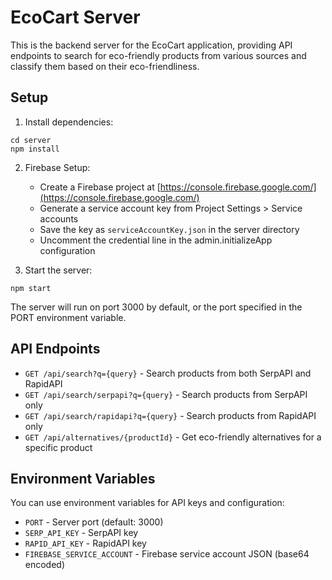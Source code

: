 
# EcoCart Server

This is the backend server for the EcoCart application, providing API endpoints to search for eco-friendly products from various sources and classify them based on their eco-friendliness.

## Setup

1. Install dependencies:
```
cd server
npm install
```

2. Firebase Setup:
   - Create a Firebase project at [https://console.firebase.google.com/](https://console.firebase.google.com/)
   - Generate a service account key from Project Settings > Service accounts
   - Save the key as `serviceAccountKey.json` in the server directory
   - Uncomment the credential line in the admin.initializeApp configuration

3. Start the server:
```
npm start
```

The server will run on port 3000 by default, or the port specified in the PORT environment variable.

## API Endpoints

- `GET /api/search?q={query}` - Search products from both SerpAPI and RapidAPI
- `GET /api/search/serpapi?q={query}` - Search products from SerpAPI only
- `GET /api/search/rapidapi?q={query}` - Search products from RapidAPI only
- `GET /api/alternatives/{productId}` - Get eco-friendly alternatives for a specific product

## Environment Variables

You can use environment variables for API keys and configuration:

- `PORT` - Server port (default: 3000)
- `SERP_API_KEY` - SerpAPI key
- `RAPID_API_KEY` - RapidAPI key
- `FIREBASE_SERVICE_ACCOUNT` - Firebase service account JSON (base64 encoded)
